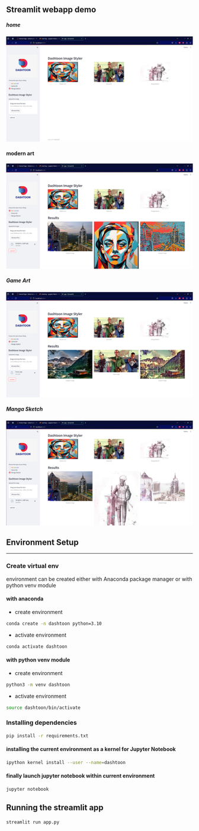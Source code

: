 ## Streamlit webapp demo
##### home 
![home](https://github.com/shadow-1310/dashtoon-assignment/blob/main/streamlit-app_ui/ui_home.png)
#### modern art
![modern art](https://github.com/shadow-1310/dashtoon-assignment/blob/main/streamlit-app_ui/ui_modern_art.png)
##### Game Art
![game art](https://github.com/shadow-1310/dashtoon-assignment/blob/main/streamlit-app_ui/ui_game_art.png)
##### Manga Sketch
![sketch](https://github.com/shadow-1310/dashtoon-assignment/blob/main/streamlit-app_ui/ui_sketch.png)

## Environment Setup
---
### Create virtual env
environment can be created either with Anaconda package manager or with python venv module
#### with anaconda
- create environment
```bash
conda create -n dashtoon python=3.10
```
- activate environment
```bash
conda activate dashtoon
```

#### with python venv module
- create environment
```bash
python3 -m venv dashtoon
```
- activate environment
```bash
source dashtoon/bin/activate
```

### Installing dependencies
```bash
pip install -r requirements.txt
```

#### installing the current environment as a kernel for Jupyter Notebook
```bash
ipython kernel install --user --name=dashtoon
```

#### finally launch jupyter notebook within current environment
```bash
jupyter notebook
```

## Running the streamlit app
```bash
streamlit run app.py
```
